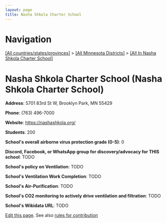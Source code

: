 ```yaml
---
layout: page
title: Nasha Shkola Charter School
---
```

# Navigation

[[All countries/states/provinces]](../../..) > [[All Minnesota Districts]](../..) > [[All In Nasha Shkola Charter School]](..)

# Nasha Shkola Charter School (Nasha Shkola Charter School)

**Address**: 5701 83rd St W, Brooklyn Park, MN 55429

**Phone**: (763) 496-7000

**Website**: <https://nashashkola.org/>

**Students**: 200

**School's overall airborne virus protection grade (0-5)**: 0

**Discord, Facebook, or WhatsApp group for discovery/advocacy for THIS school**: TODO

**School's policy on Ventilation**: TODO

**School's Ventilation Work Completion**: TODO

**School's Air-Purification**: TODO

**School's CO2 monitoring to actively drive ventilation and filtration**: TODO

**School's Wikidata URL**: TODO


[Edit this page](https://github.com/ventilate-schools/MN/edit/main/./Nasha_Shkola_Charter_School/Nasha_Shkola_Charter_School.md). See also [rules for contribution](../../../contribution-rules/)